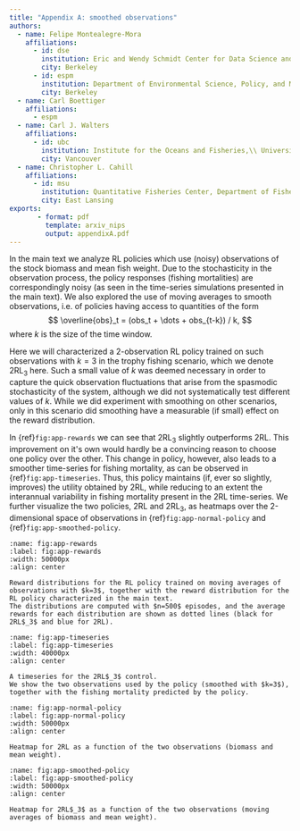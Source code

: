 ```yaml
---
title: "Appendix A: smoothed observations"
authors:
  - name: Felipe Montealegre-Mora
    affiliations: 
      - id: dse
        institution: Eric and Wendy Schmidt Center for Data Science and Environment\\ University of California,  Berkeley
        city: Berkeley
      - id: espm
        institution: Department of Environmental Science, Policy, and Management\\ University of California,  Berkeley
        city: Berkeley
  - name: Carl Boettiger
    affiliations:
      - espm
  - name: Carl J. Walters
    affiliations:
      - id: ubc
        institution: Institute for the Oceans and Fisheries,\\ University of British Columbia, 
        city: Vancouver
  - name: Christopher L. Cahill
    affiliations:
      - id: msu
        institution: Quantitative Fisheries Center, Department of Fisheries and Wildlife,\\ Michigan State University, 
        city: East Lansing
exports:
       - format: pdf
         template: arxiv_nips
         output: appendixA.pdf
---
```


In the main text we analyze RL policies which use (noisy) observations of the stock biomass and mean fish weight.
Due to the stochasticity in the observation process, the policy responses (fishing mortalities) are correspondingly noisy (as seen in the time-series simulations presented in the main text).
We also explored the use of moving averages to smooth observations, i.e. of policies having access to quantities of the form
$$
  \overline{obs}_t = (obs_t + \dots + obs_{t-k}) / k,
$$
where $k$ is the size of the time window.

Here we will characterized a 2-observation RL policy trained on such observations with $k=3$ in the trophy fishing scenario, which we denote 2RL$_3$ here.
Such a small value of $k$ was deemed necessary in order to capture the quick observation fluctuations that arise from the spasmodic stochasticity of the system, although we did not systematically test different values of $k$.
While we did experiment with smoothing on other scenarios, only in this scenario did smoothing have a measurable (if small) effect on the reward distribution.

In {ref}`fig:app-rewards` we can see that 2RL$_3$ slightly outperforms 2RL.
This improvement on it's own would hardly be a convincing reason to choose one policy over the other.
This change in policy, however, also leads to a smoother time-series for fishing mortality, as can be observed in {ref}`fig:app-timeseries`.
Thus, this policy maintains (if, ever so slightly, improves) the utility obtained by 2RL, while reducing to an extent the interannual variability in fishing mortality present in the 2RL time-series.
We further visualize the two policies, 2RL and 2RL$_3$, as heatmaps over the 2-dimensional space of observations in {ref}`fig:app-normal-policy` and {ref}`fig:app-smoothed-policy`.

```{figure} figures/appendix/rewards.png
:name: fig:app-rewards
:label: fig:app-rewards
:width: 50000px
:align: center

Reward distributions for the RL policy trained on moving averages of observations with $k=3$, together with the reward distribution for the RL policy characterized in the main text.
The distributions are computed with $n=500$ episodes, and the average rewards for each distribution are shown as dotted lines (black for 2RL$_3$ and blue for 2RL).
```

```{figure} figures/appendix/time-series.png
:name: fig:app-timeseries
:label: fig:app-timeseries
:width: 40000px
:align: center

A timeseries for the 2RL$_3$ control. 
We show the two observations used by the policy (smoothed with $k=3$), together with the fishing mortality predicted by the policy.
```

```{figure} figures/appendix/normal-policy.png
:name: fig:app-normal-policy
:label: fig:app-normal-policy
:width: 50000px
:align: center

Heatmap for 2RL as a function of the two observations (biomass and mean weight).
```

```{figure} figures/appendix/smoothed-policy.png
:name: fig:app-smoothed-policy
:label: fig:app-smoothed-policy
:width: 50000px
:align: center

Heatmap for 2RL$_3$ as a function of the two observations (moving averages of biomass and mean weight).
```
